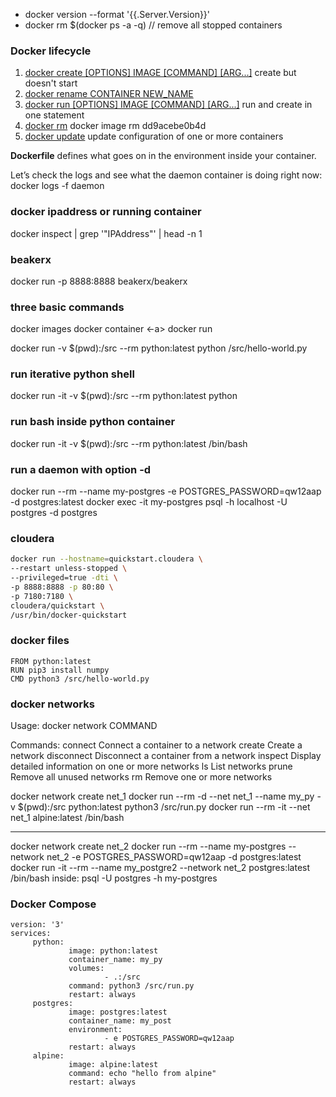 - docker version --format '{{.Server.Version}}'
- docker rm $(docker ps -a -q) // remove all stopped containers

### Docker lifecycle

1. [docker create [OPTIONS] IMAGE [COMMAND] [ARG...]](https://docs.docker.com/engine/reference/commandline/create/) create but doesn't start
2. [docker rename CONTAINER NEW_NAME](https://docs.docker.com/engine/reference/commandline/rename/)
3. [docker run [OPTIONS] IMAGE [COMMAND] [ARG...]](https://docs.docker.com/engine/reference/commandline/run/)  run and create in one statement
4. [docker rm](https://docs.docker.com/engine/reference/commandline/rm/)
docker image rm  dd9acebe0b4d
5. [docker update](https://docs.docker.com/engine/reference/commandline/update/) update configuration of one or more containers

**Dockerfile** defines what goes on in the environment inside your container.

Let’s check the logs and see what the daemon container is doing right now:
docker logs -f daemon

### docker ipaddress or running container
docker inspect <containerNameOrId> | grep '"IPAddress"' | head -n 1

### beakerx
docker run -p 8888:8888 beakerx/beakerx

### three basic commands
docker images <ls>
docker container <ls> <-a>
docker run <name>

docker run -v $(pwd):/src --rm python:latest python /src/hello-world.py

### run iterative python shell
docker run -it -v $(pwd):/src --rm python:latest python

### run bash inside python container
docker run -it -v $(pwd):/src --rm python:latest /bin/bash

### run a daemon with option -d
docker run --rm --name my-postgres -e POSTGRES_PASSWORD=qw12aap -d postgres:latest
docker exec -it my-postgres   psql -h localhost -U postgres -d postgres

### cloudera
```bash
docker run --hostname=quickstart.cloudera \
--restart unless-stopped \
--privileged=true -dti \
-p 8888:8888 -p 80:80 \
-p 7180:7180 \
cloudera/quickstart \
/usr/bin/docker-quickstart
```

### docker files
```docker
FROM python:latest
RUN pip3 install numpy
CMD python3 /src/hello-world.py
```

### docker networks
Usage:	docker network COMMAND

Commands:
  connect     Connect a container to a network
  create      Create a network
  disconnect  Disconnect a container from a network
  inspect     Display detailed information on one or more networks
  ls          List networks
  prune       Remove all unused networks
  rm          Remove one or more networks

docker network create net_1
docker run --rm -d --net net_1 --name my_py -v $(pwd):/src  python:latest python3 /src/run.py
docker run --rm -it --net net_1 alpine:latest /bin/bash
* * *
docker network create net_2
docker run --rm --name my-postgres --network net_2 -e POSTGRES_PASSWORD=qw12aap -d postgres:latest
docker run -it --rm --name my_postgre2 --network net_2  postgres:latest /bin/bash
inside: psql -U postgres -h my-postgres

### Docker Compose
```docker-compose
version: '3'
services:
     python:
             image: python:latest
             container_name: my_py
             volumes:
                     - .:/src
             command: python3 /src/run.py
             restart: always
     postgres:
             image: postgres:latest
             container_name: my_post
             environment:
                     - e POSTGRES_PASSWORD=qw12aap
             restart: always
     alpine:
             image: alpine:latest
             command: echo "hello from alpine"
             restart: always
```








